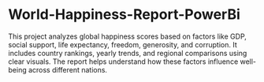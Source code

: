 # World-Happiness-Report-PowerBi
This project analyzes global happiness scores based on factors like GDP, social support, life expectancy, freedom, generosity, and corruption. It includes country rankings, yearly trends, and regional comparisons using clear visuals. The report helps understand how these factors influence well-being across different nations.
